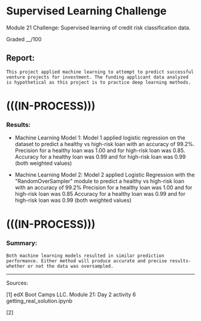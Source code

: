 # Supervised Learning Challenge
Module 21 Challenge: Supervised learning of credit risk classification data.

Graded __/100


## Report:
	This project applied machine learning to attempt to predict successful venture projects for investment. The funding applicant data analyzed is hypothetical as this project is to practice deep learning methods.

# (((IN-PROCESS)))
### Results:
- Machine Learning Model 1:
	Model 1 applied logistic regression on the dataset to predict a healthy vs high-risk loan with an accuracy of 99.2%.
		Precision for a healthy loan was 1.00 and for high-risk loan was 0.85.
		Accuracy for a healthy loan was 0.99 and for high-risk loan was 0.99 (both weighted values)

- Machine Learning Model 2:
	Model 2 applied Logistic Regression with the "RandomOverSampler" module to predict a healthy vs high-risk loan with an accuracy of 99.2%
		Precision for a healthy loan was 1.00 and for high-risk loan was 0.85
		Accuracy for a healthy loan was 0.99 and for high-risk loan was 0.99 (both weighted values)


# (((IN-PROCESS)))
### Summary:
	Both machine learning models resulted in similar prediction performance. Either method will produce accurate and precise results- whether or not the data was oversampled.
	

---

Sources:

[1] edX Boot Camps LLC. Module 21: Day 2 activity 6
	getting_real_solution.ipynb

[2] 